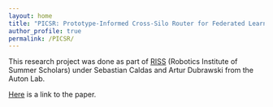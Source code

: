 ```yaml
---
layout: home
title: "PICSR: Prototype-Informed Cross-Silo Router for Federated Learning"
author_profile: true
permalink: /PICSR/
---
```


This research project was done as part of [RISS](https://riss.ri.cmu.edu/) (Robotics Institute of Summer Scholars) under Sebastian Caldas and Artur Dubrawski from the Auton Lab.

[Here](https://drive.google.com/file/d/132vjSufOGpaWbJvxiIGX2mbYh7N1wkzb/view?usp=sharing) is a link to the paper.
